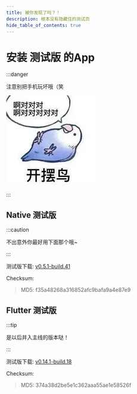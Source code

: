 ```yaml
---
title: 被你发现了吗？！
description: 根本没有隐藏住的测试页
hide_table_of_contents: true
---
```


# 安装 **测试版** 的App

:::danger

注意别把手机玩坏哦（笑

![啊对对对](../../static/img/kaibai.jpg)

:::

## Native 测试版

:::caution

不出意外你最好用下面那个哦~

:::

测试版下载: [v0.5.1-build.41](https://app-dist-1307054264.file.myqcloud.com/artifacts/prescore-app/41/artifacts/release-build-41.apk)

Checksum:

> MD5: f35a48268a316852afc9bafa9a4e87e9

## Flutter 测试版

:::tip

是以后并入主线的版本哒！

:::

测试版下载: [v0.14.1-build.18](https://app-dist-1307054264.file.myqcloud.com/artifacts/prescore-flutter/18/artifacts/release-build-18.apk)

Checksum: 

> MD5: 374a38d2be5e1c362aaa55ae1e58526f
